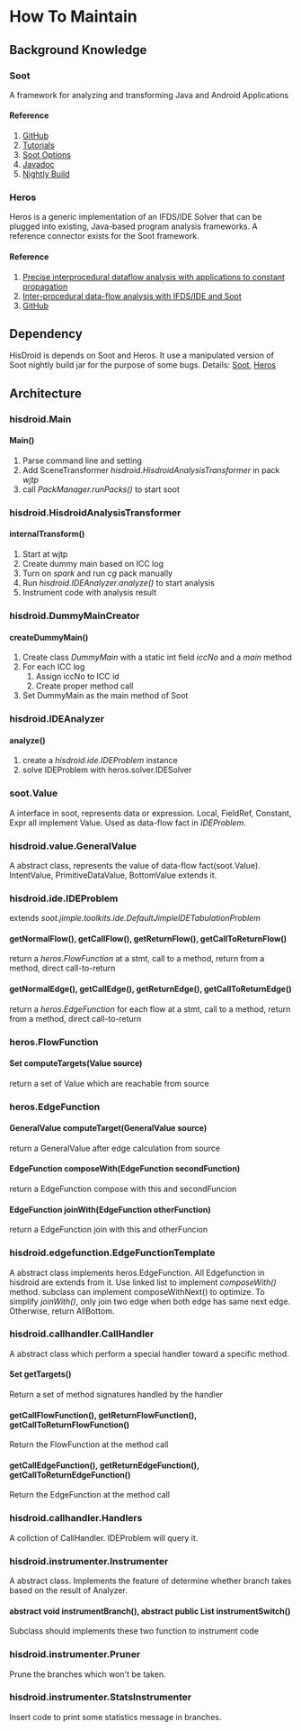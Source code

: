 How To Maintain
===

Background Knowledge
---
### Soot
A framework for analyzing and transforming Java and Android Applications

#### Reference
1. [GitHub](https://github.com/Sable/soot)
2. [Tutorials](https://github.com/Sable/soot/wiki/Tutorials)
3. [Soot Options](https://ssebuild.cased.de/nightly/soot/doc/soot_options.htm)
4. [Javadoc](https://ssebuild.cased.de/nightly/soot/javadoc/)
5. [Nightly Build](http://ssebuild.cased.de/nightly/soot/)

### Heros
Heros is a generic implementation of an IFDS/IDE Solver that can be plugged into existing, Java-based program analysis frameworks. A reference connector exists for the Soot framework.

#### Reference
1. [Precise interprocedural dataflow analysis with applications to constant propagation](http://link.springer.com/chapter/10.1007%2F3-540-59293-8_226)
2. [Inter-procedural data-flow analysis with IFDS/IDE and Soot](http://dl.acm.org/citation.cfm?id=2259052)
3. [GitHub](https://github.com/Sable/heros)

Dependency
---
HisDroid is depends on Soot and Heros. It use a manipulated version of Soot nightly build jar for the purpose of some bugs. Details: [Soot](https://github.com/pass518224/soot/commits/develop), [Heros](https://github.com/pass518224/heros/commits/develop)

Architecture
---
### hisdroid.Main
#### Main()
1. Parse command line and setting
2. Add SceneTransformer *hisdroid.HisdroidAnalysisTransformer* in pack *wjtp*
3. call *PackManager.runPacks()* to start soot

### hisdroid.HisdroidAnalysisTransformer
#### internalTransform()
1. Start at wjtp
1. Create dummy main based on ICC log
2. Turn on *spark* and run *cg* pack manually
3. Run *hisdroid.IDEAnalyzer.analyze()* to start analysis
4. Instrument code with analysis result

### hisdroid.DummyMainCreator
#### createDummyMain()
1. Create class *DummyMain* with a static int field *iccNo* and a *main* method
2. For each ICC log
	1. Assign iccNo to ICC id
	2. Create proper method call
3. Set DummyMain as the main method of Soot

### hisdroid.IDEAnalyzer
#### analyze()
1. create a *hisdroid.ide.IDEProblem* instance
2. solve IDEProblem with heros.solver.IDESolver

### soot.Value
A interface in soot, represents data or expression. Local, FieldRef, Constant, Expr all implement Value. Used as data-flow fact in *IDEProblem.* 

### hisdroid.value.GeneralValue
A abstract class, represents the value of data-flow fact(soot.Value). IntentValue, PrimitiveDataValue, BottomValue extends it.

### hisdroid.ide.IDEProblem
extends *soot.jimple.toolkits.ide.DefaultJimpleIDETabulationProblem*
#### getNormalFlow(), getCallFlow(), getReturnFlow(), getCallToReturnFlow()
return a *heros.FlowFunction* at a stmt, call to a method, return from a method, direct call-to-return
#### getNormalEdge(), getCallEdge(), getReturnEdge(), getCallToReturnEdge()
return a *heros.EdgeFunction* for each flow at a stmt, call to a method, return from a method, direct call-to-return

### heros.FlowFunction<Value>
#### Set<Value> computeTargets(Value source)
return a set of Value which are reachable from source

### heros.EdgeFunction<GeneralValue>
#### GeneralValue computeTarget(GeneralValue source)
return a GeneralValue after edge calculation from source
#### EdgeFunction<GeneralValue> composeWith(EdgeFunction<GeneralValue> secondFunction)
return a EdgeFunction compose with this and secondFuncion
#### EdgeFunction<GeneralValue> joinWith(EdgeFunction<GeneralValue> otherFunction)
return a EdgeFunction join with this and otherFuncion

### hisdroid.edgefunction.EdgeFunctionTemplate
A abstract class implements heros.EdgeFunction<GeneralValue>. All Edgefunction in hisdroid are extends from it.
Use linked list to implement *composeWith()* method. subclass can implement composeWithNext() to optimize.
To simplify *joinWith()*, only join two edge when both edge has same next edge. Otherwise, return AllBottom.

### hisdroid.callhandler.CallHandler
A abstract class which perform a special handler toward a specific method.
#### Set<MethodSig> getTargets()
Return a set of method signatures handled by the handler
#### getCallFlowFunction(), getReturnFlowFunction(), getCallToReturnFlowFunction()
Return the FlowFunction at the method call
#### getCallEdgeFunction(), getReturnEdgeFunction(), getCallToReturnEdgeFunction()
Return the EdgeFunction at the method call

### hisdroid.callhandler.Handlers
A collction of CallHandler. IDEProblem will query it.

### hisdroid.instrumenter.Instrumenter
A abstract class.
Implements the feature of determine whether branch takes based on the result of Analyzer.
#### abstract void instrumentBranch(), abstract public List<Unit> instrumentSwitch()
Subclass should implements these two function to instrument code

### hisdroid.instrumenter.Pruner
Prune the branches which won't be taken.

### hisdroid.instrumenter.StatsInstrumenter
Insert code to print some statistics message in branches.
